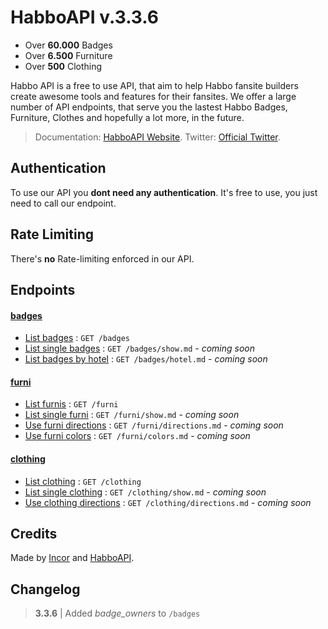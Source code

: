 # HabboAPI v.3.3.6

- Over **60.000** Badges
- Over **6.500** Furniture
- Over **500** Clothing

Habbo API is a free to use API, that aim to help Habbo fansite builders create awesome tools and features for their fansites. We offer a large number of API endpoints, that serve you the lastest Habbo Badges, Furniture, Clothes and hopefully a lot more, in the future.

> Documentation: [HabboAPI Website](https://habboapi.net/).
> Twitter: [Official Twitter](https://twitter.com/habboapi).

## Authentication
To use our API you **dont need any authentication**. It's free to use, you just need to call our endpoint.

## Rate Limiting
There's **no** Rate-limiting enforced in our API.

## Endpoints
#### [badges](badges/README.md)
- [List badges](badges/get.md) : `GET /badges`
- [List single badges](badges/show.md) : `GET /badges/show.md` - _coming soon_
- [List badges by hotel](badges/hotel.md) : `GET /badges/hotel.md` - _coming soon_

#### [furni](furni/README.md)
- [List furnis](furni/get.md) : `GET /furni`
- [List single furni](furni/show.md) : `GET /furni/show.md` - _coming soon_
- [Use furni directions](furni/directions.md) : `GET /furni/directions.md` - _coming soon_
- [Use furni colors](furni/colors.md) : `GET /furni/colors.md` - _coming soon_

#### [clothing](clothing/README.md)
- [List clothing](clothing/get.md) : `GET /clothing`
- [List single clothing](clothing/show.md) : `GET /clothing/show.md` - _coming soon_
- [Use clothing directions](clothing/directions.md) : `GET /clothing/directions.md` - _coming soon_

## Credits
Made by [Incor](https://github.com/inctor) and [HabboAPI](https://github.com/habboapi).

## Changelog
> **3.3.6** | Added _badge_owners_ to `/badges`
